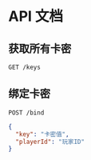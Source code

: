 # API 文档

## 获取所有卡密
`GET /keys`

## 绑定卡密
`POST /bind`
```json
{
  "key": "卡密值",
  "playerId": "玩家ID"
}
